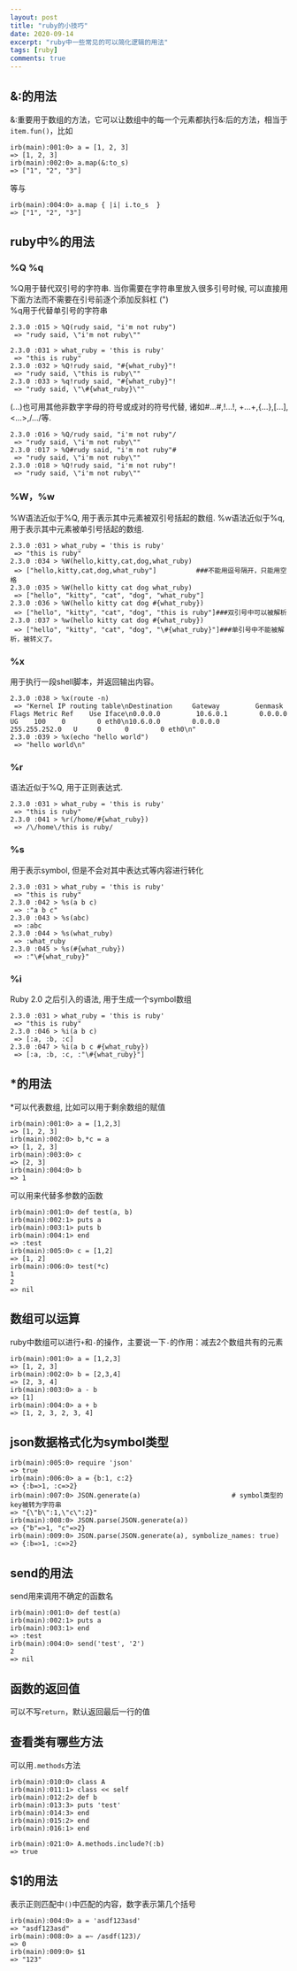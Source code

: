 ```yaml
---
layout: post
title: "ruby的小技巧"
date: 2020-09-14
excerpt: "ruby中一些常见的可以简化逻辑的用法"
tags: [ruby]
comments: true
---
```


## &:的用法
&:重要用于数组的方法，它可以让数组中的每一个元素都执行&:后的方法，相当于`item.fun()`，比如

```
irb(main):001:0> a = [1, 2, 3]
=> [1, 2, 3]
irb(main):002:0> a.map(&:to_s)
=> ["1", "2", "3"]

```
等与
```
irb(main):004:0> a.map { |i| i.to_s  }
=> ["1", "2", "3"]
```

## ruby中%的用法
### %Q %q
%Q用于替代双引号的字符串. 当你需要在字符串里放入很多引号时候, 可以直接用下面方法而不需要在引号前逐个添加反斜杠 (")   
%q用于代替单引号的字符串
```
2.3.0 :015 > %Q(rudy said, "i'm not ruby")
 => "rudy said, \"i'm not ruby\""
```
```
2.3.0 :031 > what_ruby = 'this is ruby'
 => "this is ruby"
2.3.0 :032 > %Q!rudy said, "#{what_ruby}"!
 => "rudy said, \"this is ruby\""
2.3.0 :033 > %q!rudy said, "#{what_ruby}"!
 => "rudy said, \"\#{what_ruby}\""
```
(...)也可用其他非数字字母的符号或成对的符号代替, 诸如#...#,!...!, +...+,{...},[...], <...>,/.../等.
```
2.3.0 :016 > %Q/rudy said, "i'm not ruby"/
 => "rudy said, \"i'm not ruby\""
2.3.0 :017 > %Q#rudy said, "i'm not ruby"#
 => "rudy said, \"i'm not ruby\""
2.3.0 :018 > %Q!rudy said, "i'm not ruby"!
 => "rudy said, \"i'm not ruby\""
```

### %W，%w
%W语法近似于%Q, 用于表示其中元素被双引号括起的数组.
%w语法近似于%q, 用于表示其中元素被单引号括起的数组.
```
2.3.0 :031 > what_ruby = 'this is ruby'
 => "this is ruby"
2.3.0 :034 > %W(hello,kitty,cat,dog,what_ruby)
 => ["hello,kitty,cat,dog,what_ruby"]          ###不能用逗号隔开，只能用空格
2.3.0 :035 > %W(hello kitty cat dog what_ruby)
 => ["hello", "kitty", "cat", "dog", "what_ruby"]
2.3.0 :036 > %W(hello kitty cat dog #{what_ruby})
 => ["hello", "kitty", "cat", "dog", "this is ruby"]###双引号中可以被解析
2.3.0 :037 > %w(hello kitty cat dog #{what_ruby})
 => ["hello", "kitty", "cat", "dog", "\#{what_ruby}"]###单引号中不能被解析，被转义了。
```
### %x
用于执行一段shell脚本，并返回输出内容。
```
2.3.0 :038 > %x(route -n)
 => "Kernel IP routing table\nDestination     Gateway         Genmask         Flags Metric Ref    Use Iface\n0.0.0.0         10.6.0.1        0.0.0.0         UG    100    0        0 eth0\n10.6.0.0        0.0.0.0         255.255.252.0   U     0      0        0 eth0\n"
2.3.0 :039 > %x(echo "hello world")
 => "hello world\n"
```
### %r
语法近似于%Q, 用于正则表达式.
```
2.3.0 :031 > what_ruby = 'this is ruby'
 => "this is ruby"
2.3.0 :041 > %r(/home/#{what_ruby})
 => /\/home\/this is ruby/
```
### %s
用于表示symbol, 但是不会对其中表达式等内容进行转化
```
2.3.0 :031 > what_ruby = 'this is ruby'
 => "this is ruby"
2.3.0 :042 > %s(a b c)
 => :"a b c"
2.3.0 :043 > %s(abc)
 => :abc
2.3.0 :044 > %s(what_ruby)
 => :what_ruby
2.3.0 :045 > %s(#{what_ruby})
 => :"\#{what_ruby}"
```
### %i
Ruby 2.0 之后引入的语法, 用于生成一个symbol数组
```
2.3.0 :031 > what_ruby = 'this is ruby'
 => "this is ruby"
2.3.0 :046 > %i(a b c)
 => [:a, :b, :c]
2.3.0 :047 > %i(a b c #{what_ruby})
 => [:a, :b, :c, :"\#{what_ruby}"]
```

## *的用法
*可以代表数组, 比如可以用于剩余数组的赋值
```
irb(main):001:0> a = [1,2,3]
=> [1, 2, 3]
irb(main):002:0> b,*c = a
=> [1, 2, 3]
irb(main):003:0> c
=> [2, 3]
irb(main):004:0> b
=> 1
```
可以用来代替多参数的函数
```
irb(main):001:0> def test(a, b)
irb(main):002:1> puts a
irb(main):003:1> puts b
irb(main):004:1> end
=> :test
irb(main):005:0> c = [1,2]
=> [1, 2]
irb(main):006:0> test(*c)
1
2
=> nil
```

## 数组可以运算
ruby中数组可以进行`+`和`-`的操作，主要说一下`-`的作用：减去2个数组共有的元素
```
irb(main):001:0> a = [1,2,3]
=> [1, 2, 3]
irb(main):002:0> b = [2,3,4]
=> [2, 3, 4]
irb(main):003:0> a - b
=> [1]
irb(main):004:0> a + b
=> [1, 2, 3, 2, 3, 4]
```

## json数据格式化为symbol类型
```
irb(main):005:0> require 'json'
=> true
irb(main):006:0> a = {b:1, c:2}
=> {:b=>1, :c=>2}
irb(main):007:0> JSON.generate(a)                       # symbol类型的key被转为字符串
=> "{\"b\":1,\"c\":2}"
irb(main):008:0> JSON.parse(JSON.generate(a))
=> {"b"=>1, "c"=>2}
irb(main):009:0> JSON.parse(JSON.generate(a), symbolize_names: true)
=> {:b=>1, :c=>2}
```

## send的用法
send用来调用不确定的函数名
```
irb(main):001:0> def test(a)
irb(main):002:1> puts a
irb(main):003:1> end
=> :test
irb(main):004:0> send('test', '2')
2
=> nil
```

## 函数的返回值
可以不写`return`，默认返回最后一行的值

## 查看类有哪些方法
可以用`.methods`方法
```
irb(main):010:0> class A
irb(main):011:1> class << self
irb(main):012:2> def b
irb(main):013:3> puts 'test'
irb(main):014:3> end
irb(main):015:2> end
irb(main):016:1> end
 
irb(main):021:0> A.methods.include?(:b)
=> true
```

## $1的用法
表示正则匹配中`()`中匹配的内容，数字表示第几个括号
```
irb(main):004:0> a = 'asdf123asd'
=> "asdf123asd"
irb(main):008:0> a =~ /asdf(123)/
=> 0
irb(main):009:0> $1
=> "123"
```